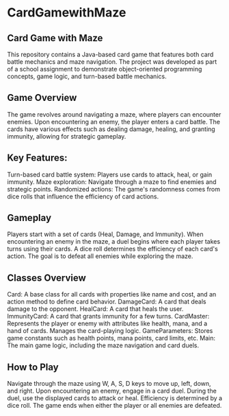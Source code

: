 # CardGamewithMaze
## Card Game with Maze
This repository contains a Java-based card game that features both card battle mechanics and maze navigation. The project was developed as part of a school assignment to demonstrate object-oriented programming concepts, game logic, and turn-based battle mechanics.

## Game Overview
The game revolves around navigating a maze, where players can encounter enemies. Upon encountering an enemy, the player enters a card battle. The cards have various effects such as dealing damage, healing, and granting immunity, allowing for strategic gameplay.

## Key Features:

Turn-based card battle system: Players use cards to attack, heal, or gain immunity.
Maze exploration: Navigate through a maze to find enemies and strategic points.
Randomized actions: The game's randomness comes from dice rolls that influence the efficiency of card actions.

## Gameplay

Players start with a set of cards (Heal, Damage, and Immunity).
When encountering an enemy in the maze, a duel begins where each player takes turns using their cards.
A dice roll determines the efficiency of each card's action.
The goal is to defeat all enemies while exploring the maze.

## Classes Overview

Card: A base class for all cards with properties like name and cost, and an action method to define card behavior.
DamageCard: A card that deals damage to the opponent.
HealCard: A card that heals the user.
ImmunityCard: A card that grants immunity for a few turns.
CardMaster: Represents the player or enemy with attributes like health, mana, and a hand of cards. Manages the card-playing logic.
GameParameters: Stores game constants such as health points, mana points, card limits, etc.
Main: The main game logic, including the maze navigation and card duels.

## How to Play

Navigate through the maze using W, A, S, D keys to move up, left, down, and right.
Upon encountering an enemy, engage in a card duel.
During the duel, use the displayed cards to attack or heal. Efficiency is determined by a dice roll.
The game ends when either the player or all enemies are defeated.
